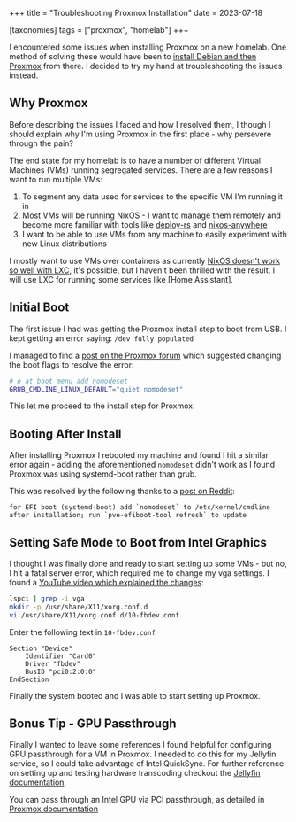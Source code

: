 +++
title = "Troubleshooting Proxmox Installation"
date = 2023-07-18

[taxonomies]
tags = ["proxmox", "homelab"]
+++

I encountered some issues when installing Proxmox on a new homelab. One method of solving these would have been to [install Debian and then Proxmox](https://pve.proxmox.com/wiki/Install_Proxmox_VE_on_Debian_11_Bullseye) from there. I decided to try my hand at troubleshooting the issues instead.

<!-- more -->

## Why Proxmox

Before describing the issues I faced and how I resolved them, I though I should explain why I'm using Proxmox in the first place - why persevere through the pain?

The end state for my homelab is to have a number of different Virtual Machines (VMs) running segregated services. There are a few reasons I want to run multiple VMs:
1. To segment any data used for services to the specific VM I'm running it in
2. Most VMs will be running NixOS - I want to manage them remotely and become more familiar with tools like [deploy-rs](https://github.com/serokell/deploy-rs) and [nixos-anywhere](https://github.com/numtide/nixos-anywhere/)
3. I want to be able to use VMs from any machine to easily experiment with new Linux distributions

I mostly want to use VMs over containers as currently [NixOS doesn't work so well with LXC](https://nixos.wiki/wiki/Proxmox_Linux_Container), it's possible, but I haven't been thrilled with the result. I will use LXC for running some services like [Home Assistant].

## Initial Boot

The first issue I had was getting the Proxmox install step to boot from USB. I kept getting an error saying: `/dev fully populated`

I managed to find a [post on the Proxmox forum](https://forum.proxmox.com/threads/solved-fresh-proxmox-install-with-dev-to-be-fully-populated-error.20211/) which suggested changing the boot flags to resolve the error:

```bash
# e at boot menu add nomodeset
GRUB_CMDLINE_LINUX_DEFAULT="quiet nomodeset" 
```

This let me proceed to the install step for Proxmox.

## Booting After Install

After installing Proxmox I rebooted my machine and found I hit a similar error again - adding the aforementioned `nomodeset` didn't work as I found Proxmox was using systemd-boot rather than grub.

This was resolved by the following thanks to a [post on Reddit](https://www.reddit.com/r/Proxmox/comments/is00kp/any_way_to_set_the_proxmox_installer_to_use_safe/):

```text
for EFI boot (systemd-boot) add `nomodeset` to /etc/kernel/cmdline after installation; run `pve-efiboot-tool refresh` to update
```

## Setting Safe Mode to Boot from Intel Graphics

I thought I was finally done and ready to start setting up some VMs - but no, I hit a fatal server error, which required me to change my vga settings. I found a [YouTube video which explained the changes](https://www.youtube.com/watch?v=-6fRTpmmuHs):

```bash
lspci | grep -i vga
mkdir -p /usr/share/X11/xorg.conf.d
vi /usr/share/X11/xorg.conf.d/10-fbdev.conf
```

Enter the following text in `10-fbdev.conf`
```text
Section "Device"
    Identifier "Card0"
    Driver "fbdev"
    BusID "pci0:2:0:0"
EndSection
```

Finally the system booted and I was able to start setting up Proxmox.

## Bonus Tip - GPU Passthrough

Finally I wanted to leave some references I found helpful for configuring GPU passthrough for a VM in Proxmox. I needed to do this for my Jellyfin service, so I could take advantage of Intel QuickSync. For further reference on setting up and testing hardware transcoding checkout the [Jellyfin documentation](https://wiki.archlinux.org/title/Hardware_video_acceleration#Configuring_VA-API).

You can pass through an Intel GPU via PCI passthrough, as detailed in [Proxmox documentation](https://pve.proxmox.com/wiki/PCI_Passthrough)
